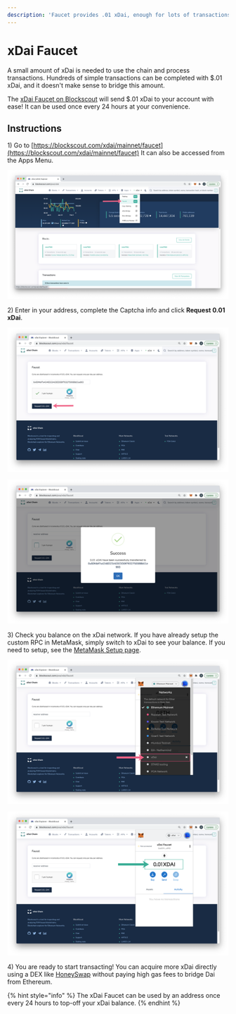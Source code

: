 ```yaml
---
description: 'Faucet provides .01 xDai, enough for lots of transactions on the xDai chain!'
---
```


# xDai Faucet

A small amount of xDai is needed to use the chain and process transactions. Hundreds of simple transactions can be completed with $.01 xDai, and it doesn't make sense to bridge this amount. 

The [xDai Faucet on Blockscout](https://blockscout.com/xdai/mainnet/faucet) will send $.01 xDai to your account with ease! It can be used once every 24 hours at your convenience.

## Instructions

1\) Go to [https://blockscout.com/xdai/mainnet/faucet](https://blockscout.com/xdai/mainnet/faucet) It can also be accessed from the Apps Menu.

![](../../.gitbook/assets/apps-menu.png)

2\) Enter in your address, complete the Captcha info and click **Request 0.01 xDai**.

![](../../.gitbook/assets/img2%20%281%29.png)

![](../../.gitbook/assets/img3%20%281%29.png)

3\) Check you balance on the xDai network. If you have already setup the custom RPC in MetaMask, simply switch to xDai to see your balance. If you need to setup, see the [MetaMask Setup page](../wallets/metamask/metamask-setup.md).

![](../../.gitbook/assets/img4%20%281%29.png)

![](../../.gitbook/assets/img5.png)

4\) You are ready to start transacting! You can acquire more xDai directly using a DEX like [HoneySwap](https://honeyswap.org/) without paying high gas fees to bridge Dai from Ethereum.

{% hint style="info" %}
The xDai Faucet can be used by an address once every 24 hours to top-off your xDai balance.
{% endhint %}

